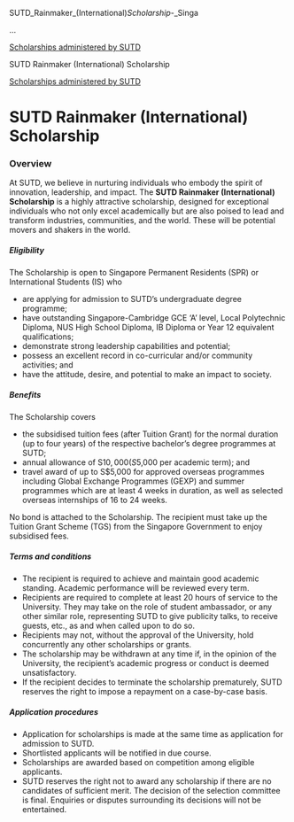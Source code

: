 SUTD_Rainmaker_(International)_Scholarship_-_Singa



…

 [Scholarships administered by SUTD](/admissions/undergraduate/scholarship/sutd-administered) 

SUTD Rainmaker (International) Scholarship

[Scholarships administered by SUTD](https://www.sutd.edu.sg/admissions/undergraduate/scholarship/sutd-administered)

SUTD Rainmaker (International) Scholarship
==========================================

### Overview

At SUTD, we believe in nurturing individuals who embody the spirit of innovation, leadership, and impact. The **SUTD Rainmaker (International) Scholarship** is a highly attractive scholarship, designed for exceptional individuals who not only excel academically but are also poised to lead and transform industries, communities, and the world. These will be potential movers and shakers in the world.

##### **Eligibility**

The Scholarship is open to Singapore Permanent Residents (SPR) or International Students (IS) who

* are applying for admission to SUTD’s undergraduate degree programme;
* have outstanding Singapore-Cambridge GCE ‘A’ level, Local Polytechnic Diploma, NUS High School Diploma, IB Diploma or Year 12 equivalent qualifications;
* demonstrate strong leadership capabilities and potential;
* possess an excellent record in co-curricular and/or community activities; and
* have the attitude, desire, and potential to make an impact to society.

##### **Benefits**

The Scholarship covers

* the subsidised tuition fees (after Tuition Grant) for the normal duration (up to four years) of the respective bachelor’s degree programmes at SUTD;
* annual allowance of S$10,000 (S$5,000 per academic term); and
* travel award of up to S$5,000 for approved overseas programmes including Global Exchange Programmes (GEXP) and summer programmes which are at least 4 weeks in duration, as well as selected overseas internships of 16 to 24 weeks.

No bond is attached to the Scholarship. The recipient must take up the Tuition Grant Scheme (TGS) from the Singapore Government to enjoy subsidised fees.

##### **Terms and conditions**

* The recipient is required to achieve and maintain good academic standing. Academic performance will be reviewed every term.
* Recipients are required to complete at least 20 hours of service to the University. They may take on the role of student ambassador, or any other similar role, representing SUTD to give publicity talks, to receive guests, etc., as and when called upon to do so.
* Recipients may not, without the approval of the University, hold concurrently any other scholarships or grants.
* The scholarship may be withdrawn at any time if, in the opinion of the University, the recipient’s academic progress or conduct is deemed unsatisfactory.
* If the recipient decides to terminate the scholarship prematurely, SUTD reserves the right to impose a repayment on a case-by-case basis.

##### **Application procedures**

* Application for scholarships is made at the same time as application for admission to SUTD.
* Shortlisted applicants will be notified in due course.
* Scholarships are awarded based on competition among eligible applicants.
* SUTD reserves the right not to award any scholarship if there are no candidates of sufficient merit. The decision of the selection committee is final. Enquiries or disputes surrounding its decisions will not be entertained.

